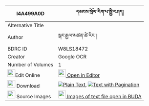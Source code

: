 |I4A499A0D|དམངས་སྲོལ་རིག་པ་སྤྱི་བཤད། 
| --- | --- 
|Alternative Title |
|Author| སྒང་རྒྱལ་མཚན་ཚེ་རིང་།
|BDRC ID | W8LS18472
|Creator | Google OCR
|Number of Volumes| 1
|<img width="25" src="https://img.icons8.com/color/25/000000/edit-property.png">Edit Online| [<img width="25" src="https://avatars.githubusercontent.com/u/45091458?s=200&v=4"> Open in Editor](http://editor.openpecha.org/I4A499A0D)
|<img width="25" src="https://img.icons8.com/fluent/48/000000/download-2.png"/>  Download | [![](https://img.icons8.com/color/20/000000/txt.png)Plain Text](https://github.com/Openpecha/I4A499A0D/releases/download/v2/mang_sol_rigpa_chi_she_plain_I4A499A0D.zip), [![](https://img.icons8.com/color/20/000000/txt.png)Text with Pagination](https://github.com/Openpecha/I4A499A0D/releases/download/v2/mang_sol_rigpa_chi_she_pages_I4A499A0D.zip)
|<img width="25" src="https://img.icons8.com/plasticine/100/000000/pictures-folder.png"/>  Source Images | [<img width="25" src="https://library.bdrc.io/icons/BUDA-small.svg"> Images of text file open in BUDA](https://library.bdrc.io/show/bdr:W8LS18472)